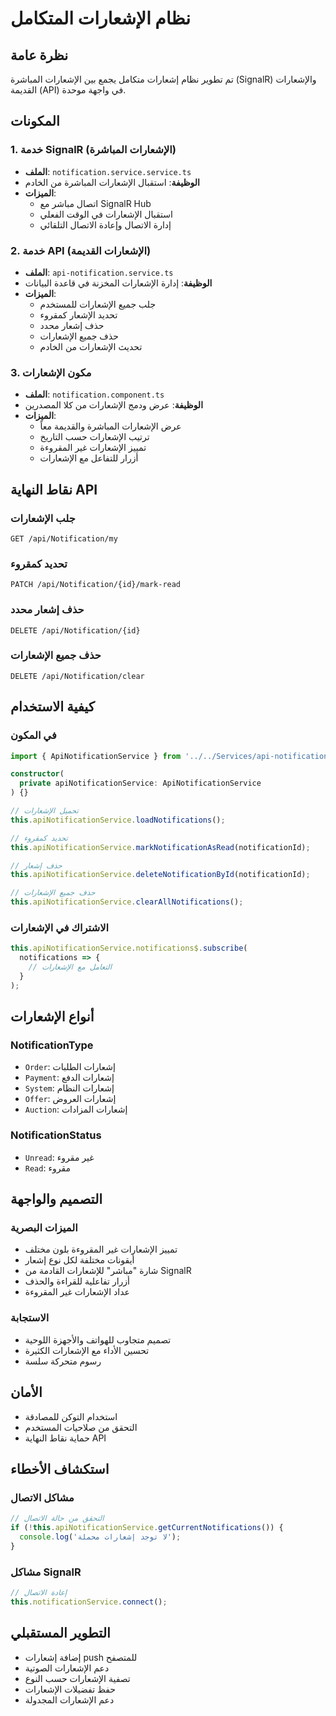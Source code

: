 # نظام الإشعارات المتكامل

## نظرة عامة

تم تطوير نظام إشعارات متكامل يجمع بين الإشعارات المباشرة (SignalR) والإشعارات القديمة (API) في واجهة موحدة.

## المكونات

### 1. خدمة SignalR (الإشعارات المباشرة)
- **الملف**: `notification.service.service.ts`
- **الوظيفة**: استقبال الإشعارات المباشرة من الخادم
- **الميزات**:
  - اتصال مباشر مع SignalR Hub
  - استقبال الإشعارات في الوقت الفعلي
  - إدارة الاتصال وإعادة الاتصال التلقائي

### 2. خدمة API (الإشعارات القديمة)
- **الملف**: `api-notification.service.ts`
- **الوظيفة**: إدارة الإشعارات المخزنة في قاعدة البيانات
- **الميزات**:
  - جلب جميع الإشعارات للمستخدم
  - تحديد الإشعار كمقروء
  - حذف إشعار محدد
  - حذف جميع الإشعارات
  - تحديث الإشعارات من الخادم

### 3. مكون الإشعارات
- **الملف**: `notification.component.ts`
- **الوظيفة**: عرض ودمج الإشعارات من كلا المصدرين
- **الميزات**:
  - عرض الإشعارات المباشرة والقديمة معاً
  - ترتيب الإشعارات حسب التاريخ
  - تمييز الإشعارات غير المقروءة
  - أزرار للتفاعل مع الإشعارات

## نقاط النهاية API

### جلب الإشعارات
```
GET /api/Notification/my
```

### تحديد كمقروء
```
PATCH /api/Notification/{id}/mark-read
```

### حذف إشعار محدد
```
DELETE /api/Notification/{id}
```

### حذف جميع الإشعارات
```
DELETE /api/Notification/clear
```

## كيفية الاستخدام

### في المكون
```typescript
import { ApiNotificationService } from '../../Services/api-notification.service';

constructor(
  private apiNotificationService: ApiNotificationService
) {}

// تحميل الإشعارات
this.apiNotificationService.loadNotifications();

// تحديد كمقروء
this.apiNotificationService.markNotificationAsRead(notificationId);

// حذف إشعار
this.apiNotificationService.deleteNotificationById(notificationId);

// حذف جميع الإشعارات
this.apiNotificationService.clearAllNotifications();
```

### الاشتراك في الإشعارات
```typescript
this.apiNotificationService.notifications$.subscribe(
  notifications => {
    // التعامل مع الإشعارات
  }
);
```

## أنواع الإشعارات

### NotificationType
- `Order`: إشعارات الطلبات
- `Payment`: إشعارات الدفع
- `System`: إشعارات النظام
- `Offer`: إشعارات العروض
- `Auction`: إشعارات المزادات

### NotificationStatus
- `Unread`: غير مقروء
- `Read`: مقروء

## التصميم والواجهة

### الميزات البصرية
- تمييز الإشعارات غير المقروءة بلون مختلف
- أيقونات مختلفة لكل نوع إشعار
- شارة "مباشر" للإشعارات القادمة من SignalR
- أزرار تفاعلية للقراءة والحذف
- عداد الإشعارات غير المقروءة

### الاستجابة
- تصميم متجاوب للهواتف والأجهزة اللوحية
- تحسين الأداء مع الإشعارات الكثيرة
- رسوم متحركة سلسة

## الأمان

- استخدام التوكن للمصادقة
- التحقق من صلاحيات المستخدم
- حماية نقاط النهاية API

## استكشاف الأخطاء

### مشاكل الاتصال
```typescript
// التحقق من حالة الاتصال
if (!this.apiNotificationService.getCurrentNotifications()) {
  console.log('لا توجد إشعارات محملة');
}
```

### مشاكل SignalR
```typescript
// إعادة الاتصال
this.notificationService.connect();
```

## التطوير المستقبلي

- إضافة إشعارات push للمتصفح
- دعم الإشعارات الصوتية
- تصفية الإشعارات حسب النوع
- حفظ تفضيلات الإشعارات
- دعم الإشعارات المجدولة 